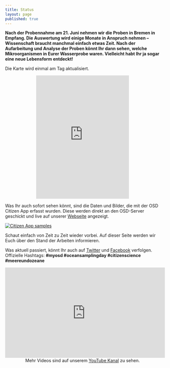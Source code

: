 ```yaml
---
title: Status
layout: page
published: true
---
```



**Nach der Probennahme am 21. Juni nehmen wir die Proben in Bremen in Empfang. Die Auswertung wird einige Monate in Anspruch nehmen – Wissenschaft braucht manchmal einfach etwas Zeit. Nach der Aufarbeitung und Analyse der Proben könnt Ihr dann sehen, welche Mikroorganismen in Eurer Wasserprobe waren. Vielleicht habt Ihr ja sogar eine neue Lebensform entdeckt!**

Die Karte wird einmal am Tag aktualisiert.

<div align="center">
<iframe width="60%" height="400" frameborder="0" scrolling="no" allowtransparency="true" src="https://mapalist.com/map/587826" ></iframe>
</div>


Was Ihr auch sofort sehen könnt, sind die Daten und Bilder, die mit der OSD Citizen App erfasst wurden. Diese werden direkt an den OSD-Server geschickt und live auf unserer [Webseite](https://mb3is.megx.net/osd-app/samples) angezeigt.

[![Citizen App samples]({{site.baseurl}}/assets/images/app_samples_page.png)](http://mb3is.megx.net/osd-app/samples)

Schaut einfach von Zeit zu Zeit wieder vorbei. Auf dieser Seite werden wir Euch über den Stand der Arbeiten informieren.

Was aktuell passiert, könnt Ihr auch auf [Twitter](https://twitter.com/Micro_B3) und [Facebook](https://www.facebook.com/microb3osd) verfolgen. Offizielle Hashtags: **#myosd #oceansamplingday #citizenscience #meereundozeane**

<div class="block">
<iframe width="520" height="293" src="https://www.youtube.com/embed/5vpKlkzusE8" frameborder="0" allowfullscreen></iframe>
</div>

<div align="center">
Mehr Videos sind auf unserem <a href="https://www.youtube.com/channel/UCFrDqNblLC2qZoLIOuM0lnQ">YouTube Kanal</a> zu sehen.
</div>

